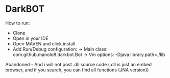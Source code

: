 # DarkBOT

How to run:
- Clone
- Open in your IDE
- Open MAVEN and click install
- Add Run/Debug configuration:
  -> Main class: com.github.manolo8.darkbot.Bot
  -> Vm options: -Djava.library.path=./lib

Abandoned - And i will not post .dll source code (.dll is just an embed browser, and if you search, you can find all functions (JNA version))
